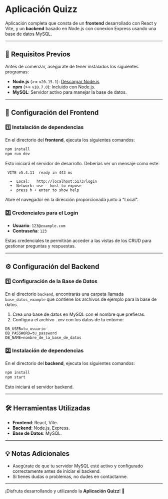 # Aplicación Quizz

Aplicación completa que consta de un **frontend** desarrollado con React y Vite, y un **backend** basado en Node.js con conexion Express usando una base de datos MySQL.

---

## 🚀 Requisitos Previos

Antes de comenzar, asegúrate de tener instalados los siguientes programas:

- **Node.js** (>= `v20.15.1`): [Descargar Node.js](https://nodejs.org/)
- **npm** (>= `v10.7.0`): Incluido con Node.js.
- **MySQL**: Servidor activo para manejar la base de datos.

---

## 🎨 Configuración del Frontend

### 1️⃣ Instalación de dependencias

En el directorio del **frontend**, ejecuta los siguientes comandos:

```bash
npm install
npm run dev
```

Esto iniciará el servidor de desarrollo. Deberías ver un mensaje como este:

```plaintext
 VITE v5.4.11  ready in 443 ms

  ➜  Local:   http://localhost:5173/login
  ➜  Network: use --host to expose
  ➜  press h + enter to show help
```

Abre el navegador en la dirección proporcionada junto a "Local".

### 2️⃣ Credenciales para el Login

- **Usuario**: `123@example.com`  
- **Contraseña**: `123`  

Estas credenciales te permitirán acceder a las vistas de los CRUD para gestionar preguntas y respuestas.

---

## ⚙️ Configuración del Backend

### 1️⃣ Configuración de la Base de Datos

En el directorio `backend`, encontrarás una carpeta llamada `base_datos_example` que contiene los archivos de ejemplo para la base de datos.

1. Crea una base de datos en MySQL con el nombre que prefieras.
2. Configura el archivo `.env` con los datos de tu entorno:

```plaintext
DB_USER=tu_usuario
DB_PASSWORD=tu_password
DB_NAME=nombre_de_la_base_de_datos
```

### 2️⃣ Instalación de dependencias

En el directorio del **backend**, ejecuta los siguientes comandos:

```bash
npm install
npm start
```

Esto iniciará el servidor backend.

---

## 🛠️ Herramientas Utilizadas

- **Frontend**: React, Vite.
- **Backend**: Node.js, Express.
- **Base de Datos**: MySQL.

---

## 💡 Notas Adicionales

- Asegúrate de que tu servidor MySQL esté activo y configurado correctamente antes de iniciar el backend.
- Si tienes dudas o problemas, no dudes en contactarme.

---

¡Disfruta desarrollando y utilizando la **Aplicación Quizz**! 🎉
```